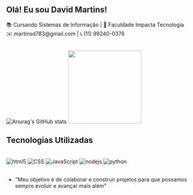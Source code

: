 ## Olá! Eu sou David Martins!
<div>
 📚 Cursando Sistemas de Informação | 📘 Faculdade Impacta Tecnologia<br>
 ✉️ martinsd783@gmail.com | 📞 (11) 99240-0376
</div><br>

![Anurag's GitHub stats](https://github-readme-stats.vercel.app/api?username=davidmarttinz&show_icons=true&theme=dracula)
<img height="195em" src="https://github-readme-stats.vercel.app/api/top-langs/?username=davidmarttinz&hide=javascriptcount=7&theme=dracula"/>

## Tecnologias Utilizadas

<div style="display: inline_block"><br/>
    <img align="center" alt="html5" src="https://img.shields.io/badge/HTML5-E34F26?style=for-the-badge&logo=html5&logoColor=white"/>
    <img align="center" alt="CSS" src="https://img.shields.io/badge/CSS3-1572B6?style=for-the-badge&logo=css3&logoColor=white"/>
    <img align="center" alt="JavaScript" src="https://img.shields.io/badge/JavaScript-F7DF1E?style=for-the-badge&logo=javascript&logoColor=black"/>
    <img align="center" alt="nodejs" src="https://img.shields.io/badge/Node.js-43853D?style=for-the-badge&logo=node.js&logoColor=white"/>
    <img align="center" alt="python" src="https://img.shields.io/badge/Python-3776AB?style=for-the-badge&logo=python&logoColor=white"/>
</div><br>

- "Meu objetivo é de colaborar e construir projetos para que possamos sempre evoluir e avançar mais além"
